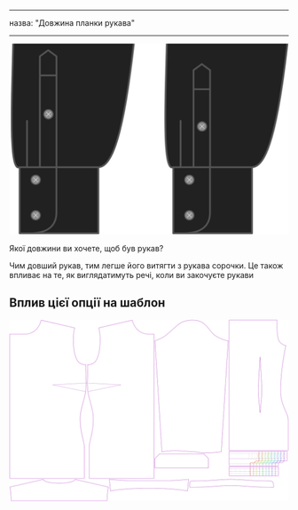 - - -
назва: "Довжина планки рукава"
- - -

![Довжина шліца](sleeveplacketlength.svg)

Якої довжини ви хочете, щоб був рукав?

<Note>

Чим довший рукав, тим легше його витягти з рукава сорочки.
Це також впливає на те, як виглядатимуть речі, коли ви закочуєте рукави

</Note>

## Вплив цієї опції на шаблон

![На цьому зображенні показано вплив цієї опції шляхом накладання декількох варіантів, які мають різне значення для цієї опції](simone_sleeveplacketlength_sample.svg "Вплив цієї опції на шаблон")
